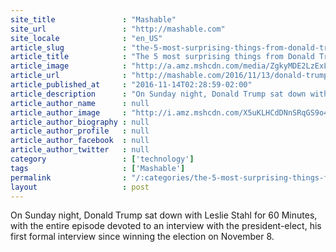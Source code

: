 ```yaml
---
site_title               : "Mashable"
site_url                 : "http://mashable.com"
site_locale              : "en_US"
article_slug             : "the-5-most-surprising-things-from-donald-trump-s-60-minutes-interview"
article_title            : "The 5 most surprising things from Donald Trump's '60 Minutes' interview"
article_image            : "http://a.amz.mshcdn.com/media/ZgkyMDE2LzExLzE0LzlkLzNiODc1MWJlNzM1ZTQ2MjJiM2I5YzU3YWE3N2QwYzE1LjRkOTUxLmpwZwpwCXRodW1iCTEyMDB4NjMwCmUJanBn/516b5d63/fdc/3b8751be735e4622b3b9c57aa77d0c15.jpg"
article_url              : "http://mashable.com/2016/11/13/donald-trump-60-minutes-interview-answers/"
article_published_at     : "2016-11-14T02:28:59-02:00"
article_description      : "On Sunday night, Donald Trump sat down with Leslie Stahl for 60 Minutes, with the entire episode devoted to an interview with the president-elect, his first formal interview since winning the election on November 8."
article_author_name      : null
article_author_image     : "http://i.amz.mshcdn.com/X5uKLHCdDNnSRqGS9o4SGtUV18A=/90x90/2016%2F09%2F16%2F8f%2Fhttpsd2mhye01h4nj2n.cloudfront.netmediaZgkyMDE1LzA3.f09f1.jpg"
article_author_biography : null
article_author_profile   : null
article_author_facebook  : null
article_author_twitter   : null
category                 : ['technology']
tags                     : ['Mashable']
permalink                : "/:categories/the-5-most-surprising-things-from-donald-trump-s-60-minutes-interview/"
layout                   : post
---
```


On Sunday night, Donald Trump sat down with Leslie Stahl for 60 Minutes, with the entire episode devoted to an interview with the president-elect, his first formal interview since winning the election on November 8.
